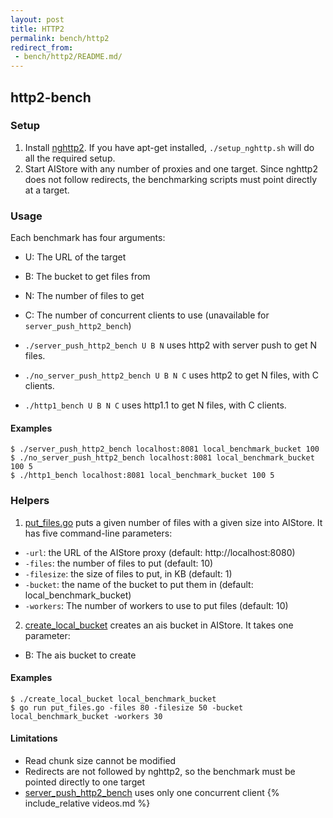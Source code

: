```yaml
---
layout: post
title: HTTP2
permalink: bench/http2
redirect_from:
 - bench/http2/README.md/
---
```


## http2-bench

### Setup
1. Install [nghttp2](http://www.nghttp2.org). If you have apt-get installed, `./setup_nghttp.sh` will do all the required setup.
2. Start AIStore with any number of proxies and one target. Since nghttp2 does not follow redirects, the benchmarking scripts must point directly at a target.

### Usage

Each benchmark has four arguments:
- U: The URL of the target
- B: The bucket to get files from
- N: The number of files to get
- C: The number of concurrent clients to use (unavailable for `server_push_http2_bench`)

- `./server_push_http2_bench U B N` uses http2 with server push to get N files.
- `./no_server_push_http2_bench U B N C` uses http2 to get N files, with C clients.
- `./http1_bench U B N C` uses http1.1 to get N files, with C clients.

#### Examples

```console
$ ./server_push_http2_bench localhost:8081 local_benchmark_bucket 100
$ ./no_server_push_http2_bench localhost:8081 local_benchmark_bucket 100 5
$ ./http1_bench localhost:8081 local_benchmark_bucket 100 5
```

### Helpers
1. [put_files.go](./put_files.go) puts a given number of files with a given size into AIStore. It has five command-line parameters:

- `-url`: the URL of the AIStore proxy (default: http://localhost:8080)
- `-files`: the number of files to put (default: 10)
- `-filesize`: the size of files to put, in KB (default: 1)
- `-bucket`: the name of the bucket to put them in (default: local_benchmark_bucket)
- `-workers`: The number of workers to use to put files (default: 10)

2. [create_local_bucket](./create_local_bucket) creates an ais bucket in AIStore. It takes one parameter:

- B: The ais bucket to create

#### Examples

```console
$ ./create_local_bucket local_benchmark_bucket
$ go run put_files.go -files 80 -filesize 50 -bucket local_benchmark_bucket -workers 30
```

#### Limitations

- Read chunk size cannot be modified
- Redirects are not followed by nghttp2, so the benchmark must be pointed directly to one target
- [server_push_http2_bench](./server_push_http2_bench) uses only one concurrent client
{% include_relative videos.md %}
